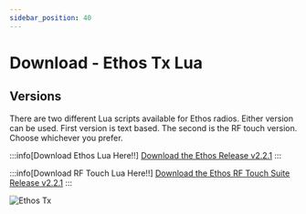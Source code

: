```yaml
---
sidebar_position: 40
---
```


# Download - Ethos Tx Lua

## Versions

There are two different Lua scripts available for Ethos radios. Either version can be used. First version is text based. The second is the RF touch version. Choose whichever you prefer.

:::info[Download Ethos Lua Here!!]
[Download the Ethos Release v2.2.1](https://github.com/rotorflight/rotorflight-lua-ethos/releases/tag/release%2F2.2.1)
:::

:::info[Download RF Touch Lua Here!!]
[Download the Ethos RF Touch Suite Release v2.2.1](https://github.com/rotorflight/rotorflight-lua-ethos-suite/releases/tag/release%2F2.2.0)
:::

![Ethos Tx](../setup/img/ethos-logo.png)
